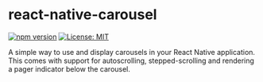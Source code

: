 # react-native-carousel

[![npm version](https://badge.fury.io/js/react-native-custom-carousel.svg)](https://badge.fury.io/js/react-native-custom-carousel)
[![License: MIT](https://img.shields.io/badge/License-MIT-brightgreen.svg)](https://opensource.org/licenses/MIT)

A simple way to use and display carousels in your React Native application. This comes with support for autoscrolling, stepped-scrolling and
rendering a pager indicator below the carousel.
